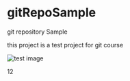 # gitRepoSample
git repository Sample

this project is a test project for git course

![test image](http://url/to/test.png)

12